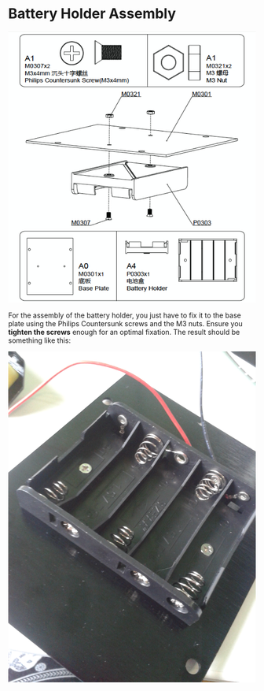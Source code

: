 # Battery Holder Assembly

![battery_holder](../img/assembly_img/a_battery.jpg)

For the assembly of the battery holder, you just have to fix it to the base plate using the Philips Countersunk screws and the M3 nuts. Ensure you **tighten the screws** enough for an optimal fixation.
The result should be something like this:

![battery_holder](../img/assembly_img/a_battery2.jpg)
